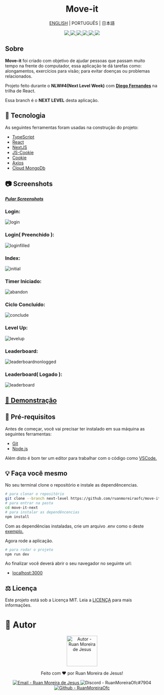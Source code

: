 <h1 align="center">Move-it</h1>

<p align="center">
  <a href="README.md">ENGLISH</a>
  |
  <a>PORTUGUÊS</a>
  |
  <a>日本語</a>
</p>

<p align="center">
    <a href="#">
      <img src="https://img.shields.io/github/languages/count/ruanmoreiraofc/move-it-next?label=Linguagens&style=for-the-badge">
    </a>
    <a href="#">
      <img src="https://img.shields.io/github/last-commit/ruanmoreiraofc/move-it-next/next-level?label=%C3%9Altimo%20Commit&style=for-the-badge">
    </a>
    <a href="#CLONE">
        <img src="https://img.shields.io/github/repo-size/ruanmoreiraofc/move-it-next?label=%C3%9Altimo%20Git&style=for-the-badge">
    </a>
    <a href="#">
      <img src="https://img.shields.io/github/languages/code-size/ruanmoreiraofc/move-it-next?label=C%C3%B3digo&style=for-the-badge">
    </a>
    <a href="#LICENSE">
        <img src="https://img.shields.io/github/license/ruanmoreiraofc/move-it-next?label=Licen%C3%A7a&style=for-the-badge">
    </a>
    <a href="https://github.com/ruanmoreiraofc/move-it-next/issues?q=is%3Aopen">
        <img src="https://img.shields.io/github/issues/ruanmoreiraofc/move-it-next?style=for-the-badge">
    </a>
</p>

## Sobre <span id="ABOUT"></span>

**Move-it** foi criado com objetivo de ajudar pessoas que passam muito tempo na frente do computador, essa aplicação te dá tarefas como: alongamentos, exercícios para visão; para evitar doenças ou problemas relacionados.

Projeto feito durante o **NLW#4(Next Level Week)** com **[Diego Fernandes](https://github.com/diego3g)** na trilha de React.

Essa branch é o **NEXT LEVEL** desta aplicação.

## :triangular_ruler: Tecnologia <span id="TECHNOLOGY"></span>

As seguintes ferramentas foram usadas na construção do projeto:

- [TypeScript](https://www.typescriptlang.org)
- [React](https://reactjs.org)
- [NextJS](https://nextjs.org)
- [JS-Cookie](https://github.com/js-cookie/js-cookie)
- [Cookie](https://github.com/jshttp/cookie)
- [Axios](https://github.com/axios/axios)
- [Cloud MongoDb](https://www.mongodb.com/cloud)

## :camera: Screenshots <span id="LOOKING"></span>

##### [Pular Screenshots](#CLONE)

### Login:
![login](https://user-images.githubusercontent.com/36450847/115162252-e39a6c00-a078-11eb-8305-fa335448e42a.jpg)

### Login( Preenchido ):
![loginfilled](https://user-images.githubusercontent.com/36450847/115162296-180e2800-a079-11eb-9b29-4d9eb4cab603.jpg)

### Index:
![initial](https://user-images.githubusercontent.com/36450847/115162206-961dff00-a078-11eb-95b7-a47efd18bcf8.jpg)

### Timer Iniciado:
![abandon](https://user-images.githubusercontent.com/36450847/115162220-acc45600-a078-11eb-95b9-3f7e549bdc2d.jpg)

### Ciclo Concluído:
![conclude](https://user-images.githubusercontent.com/36450847/115162224-b483fa80-a078-11eb-976f-7464ff36f5e6.jpg)

### Level Up:
![levelup](https://user-images.githubusercontent.com/36450847/115162235-c5cd0700-a078-11eb-9412-746d5e4b3d73.jpg)

### Leaderboard:
![leaderboardnonlogged](https://user-images.githubusercontent.com/36450847/115162262-f44ae200-a078-11eb-8393-1aa8a023cc70.jpg)

### Leaderboard( Logado ):
![leaderboard](https://user-images.githubusercontent.com/36450847/115162276-02006780-a079-11eb-846c-0e9e4b3b8c88.jpg)

## [:eyes: Demonstração](https://move-it-ruanmoreiraofc.vercel.app/)
## :electric_plug: Pré-requisitos <span id="CLONE"></span>

Antes de começar, você vai precisar ter instalado em sua máquina as seguintes ferramentas:

- [Git](https://git-scm.com)
- [Node.js](https://nodejs.org)

Além disto é bom ter um editor para trabalhar com o código como [VSCode.](https://code.visualstudio.com)

## :bulb: Faça você mesmo

No seu terminal clone o repositório e instale as dependêncencias.

```bash
# para clonar o repositório
git clone --branch next-level https://github.com/ruanmoreiraofc/move-it-next.git
# para entrar na pasta
cd move-it-next
# para instalar as dependêncencias
npm install
```

Com as dependências instaladas, crie um arquivo .env como o deste [exemplo.](.env.template)


Agora rode a aplicação.

```bash
# para rodar o projeto
npm run dev
```

Ao finalizar você deverá abrir o seu navegador no seguinte url:
- [localhost:3000](http://localhost:3000)

## :balance_scale: Licença <span id="LICENSE"></span>

Este projeto está sob a Licença MIT. Leia a [LICENÇA](LICENSE) para mais informações.

# :boy: Autor <span id="AUTHOR"></span>

<span>
<div align="center">
  <p>
    <img
      alt="Autor - Ruan Moreira de Jesus"
      title="Ruan Moreira de Jesus"
      width="100"
      src="http://github.com/ruanmoreiraofc.png">
  </p>

  Feito com :heart: por Ruan Moreira de Jesus!

  <a href="mailto:ruanmoreiraofc@hotmail.com" title="Entre em contato!" target="_blank">
    <img alt="Email - Ruan Moreira de Jesus"
      src="https://img.shields.io/badge/Email--$?style=social&logo=microsoft-outlook" >
  </a>

  <a>
    <img
      alt="Discord - RuanMoreiraOfc#7904"
      title="RuanMoreiraOfc#7904"
      src="https://img.shields.io/badge/Discord--$?style=social&logo=discord" >
  </a>

  <a href="https://github.com/ruanmoreiraofc" title="Meu Github" target="_blank">
    <img
      alt="Github - RuanMoreiraOfc"
      src="https://img.shields.io/github/followers/ruanmoreiraofc?style=social">
  </a>
</div>
</span>